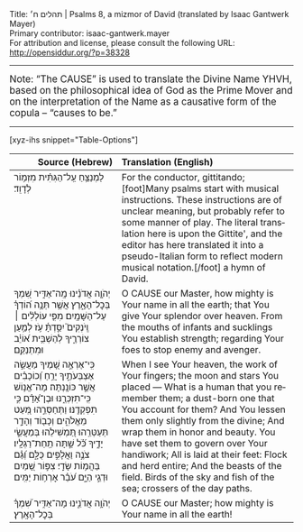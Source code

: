 <html>
<head></head>
<body>
Title: תהלים ח׳ | Psalms 8, a mizmor of David (translated by Isaac Gantwerk Mayer)<br />
Primary contributor: isaac-gantwerk.mayer<br />
For attribution and license, please consult the following URL: <a href="http://opensiddur.org/?p=38328">http://opensiddur.org/?p=38328</a>
<p />
<hr />

<div class="english" lang="en" style="font-size: 1.2em;">
Note: “The CAUSE” is used to translate the Divine Name YHVH, based on the philosophical idea of God as the Prime Mover and on the interpretation of the Name as a causative form of the copula – “causes to be.”
</div>

<hr />

[xyz-ihs snippet="Table-Options"]<table style="margin-left: auto; margin-right: auto;" class="draggable">
<thead><tr><th id="x" style="text-align: right;">Source (Hebrew)</th><th style="text-align: left;">Translation (English)</th></tr></thead>
<tbody>
<tr><td style="vertical-align:top;">
<div class="liturgy" lang="he">
<span class="instruction">לַמְנַצֵּ֥חַ עַֽל־הַגִּתִּ֗ית 
מִזְמ֥וֹר לְדָוִֽד׃</span>
</span></div></td>
 
<td style="vertical-align:top;">
<div class="english" lang="en">
<span class="instruction">For the conductor, gittitando;[foot]Many psalms start with musical instructions. These instructions are of unclear meaning, but probably refer to some manner of play. The literal translation here is upon the Gittite', and the editor has here translated it into a pseudo-Italian form to reflect modern musical notation.[/foot]
a hymn of David.</span>
</div></td></tr>


<tr><td style="vertical-align:top;">
<div class="liturgy" lang="he">
יְהֹוָ֤ה אֲדֹנֵ֗ינוּ מָֽה־אַדִּ֣יר שִׁ֭מְךָ בְּכׇל־הָאָ֑רֶץ
 אֲשֶׁ֥ר תְּנָ֥ה ה֝וֹדְךָ֗ עַל־הַשָּׁמָֽיִם׃
מִפִּ֤י עוֹלְלִ֨ים ׀ וְֽיֹנְקִים֮ יִסַּ֢דְתָּ֫ עֹ֥ז לְמַ֥עַן צוֹרְרֶ֑יךָ 
לְהַשְׁבִּ֥ית א֝וֹיֵ֗ב וּמִתְנַקֵּֽם׃
</span></div></td>
 
<td style="vertical-align:top;">
<div class="english" lang="en">
O CAUSE our Master, how mighty is Your name in all the earth; 
that You give Your splendor over heaven. 
From the mouths of infants and sucklings You establish strength; 
regarding Your foes to stop enemy and avenger.
</div></td></tr>


<tr><td style="vertical-align:top;">
<div class="liturgy" lang="he">
כִּֽי־אֶרְאֶ֣ה שָׁ֭מֶיךָ מַעֲשֵׂ֣ה אֶצְבְּעֹתֶ֑יךָ 
יָרֵ֥חַ וְ֝כוֹכָבִ֗ים אֲשֶׁ֣ר כּוֹנָֽנְתָּה׃
מָה־אֱנ֥וֹשׁ כִּֽי־תִזְכְּרֶ֑נּוּ 
וּבֶן־אָ֝דָ֗ם כִּ֣י תִפְקְדֶֽנּוּ׃
וַתְּחַסְּרֵ֣הוּ מְּ֭עַט מֵאֱלֹהִ֑ים 
וְכָב֖וֹד וְהָדָ֣ר תְּעַטְּרֵֽהוּ׃
תַּ֭מְשִׁילֵהוּ בְּמַעֲשֵׂ֣י יָדֶ֑יךָ 
כֹּ֗֝ל שַׁ֣תָּה תַֽחַת־רַגְלָֽיו׃
צֹנֶ֣ה וַאֲלָפִ֣ים כֻּלָּ֑ם 
וְ֝גַ֗ם בַּהֲמ֥וֹת שָׂדָֽי׃
צִפּ֣וֹר שָׁ֭מַיִם וּדְגֵ֣י הַיָּ֑ם 
עֹ֝בֵ֗ר אׇרְח֥וֹת יַמִּֽים׃
</span></div></td>
 
<td style="vertical-align:top;">
<div class="english" lang="en">
When I see Your heaven, the work of Your fingers;
the moon and stars You placed — 
What is a human that you remember them;
a dust-born one that You account for them?
And You lessen them only slightly from the divine; 
	And wrap them in honor and beauty.
You have set them to govern over Your handiwork;
	All is laid at their feet:
Flock and herd entire; 
	And the beasts of the field.
Birds of the sky and fish of the sea; 
crossers of the day paths. 
</div></td></tr>


<tr><td style="vertical-align:top;">
<div class="liturgy" lang="he">
יְהֹוָ֥ה אֲדֹנֵ֑ינוּ
מָה־אַדִּ֥יר שִׁ֝מְךָ֗ בְּכׇל־הָאָֽרֶץ׃
</span></div></td>
 
<td style="vertical-align:top;">
<div class="english" lang="en">
O CAUSE our Master;
how mighty is Your name in all the earth!
</div></td></tr>
</tbody></table>
</body>
</html>